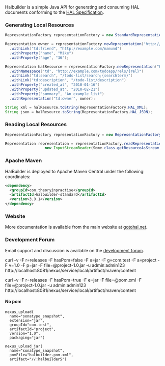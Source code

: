Halbuilder is a simple Java API for generating and consuming HAL documents conforming to the
[HAL Specification](http://stateless.co/hal_specification.html).

### Generating Local Resources

```java
RepresentationFactory representationFactory = new StandardRepresentationFactory();

Representation owner = representationFactory.newRepresentation("http://example.com/mike")
  .withLink("td:friend", "http://example.com/mamund")
  .withProperty("name", "Mike")
  .withProperty("age", "36");

Representation halResource = representationFactory.newRepresentation("http://example.com/todo-list")
  .withNamespace("td", "http://example.com/todoapp/rels/{rel}")
  .withLink("td:search", "/todo-list/search;{searchterm}")
  .withLink("td:description", "/todo-list/description")
  .withProperty("created_at", "2010-01-16")
  .withProperty("updated_at", "2010-02-21")
  .withProperty("summary", "An example list")
  .withRepresentation("td:owner", owner);

String xml = halResource.toString(RepresentationFactory.HAL_XML);
String json = halResource.toString(RepresentationFactory.HAL_JSON);
```

### Reading Local Resources

```java
RepresentationFactory representationFactory = new RepresentationFactory();

Representation representation = representationFactory.readRepresentation(
                  new InputStreamReader(Some.class.getResourceAsStream("/test.xml")));
```

### Apache Maven

HalBuilder is deployed to Apache Maven Central under the following coordinates:

```xml
<dependency>
  <groupId>com.theoryinpractise</groupId>
  <artifactId>halbuilder-standard</artifactId>
  <version>3.0.1</version>
</dependency>
```

### Website

More documentation is available from the main website at [gotohal.net](http://www.gotohal.net/).

### Development Forum

Email support and discussion is available on the [development forum](https://groups.google.com/forum/#!forum/halbuilder-dev).

curl -v -F r=releases -F hasPom=false -F e=jar -F g=com.test -F a=project -F v=1.0 -F p=jar -F file=@project-1.0.jar -u admin:admin123 http://localhost:8081/nexus/service/local/artifact/maven/content

curl -v -F r=releases -F hasPom=true -F e=jar -F file=@pom.xml -F file=@project-1.0.jar -u admin:admin123 http://localhost:8081/nexus/service/local/artifact/maven/content

#### No pom

    nexus_upload(
      name="sonatype_snapshot",
      extension="jar",
      groupId="com.test",
      artifactId="project",
      version="1.0",
      packaging="jar")

    nexus_upload_jar(
      name="sonatype_snapshot",
      pomFile="halbuilder.pom.xml",
      artifact="//:halbuilder5")

